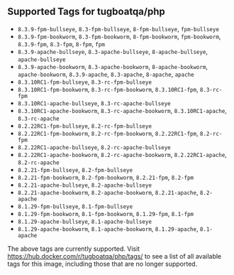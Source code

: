 ## Supported Tags for tugboatqa/php

* `8.3.9-fpm-bullseye`, `8.3-fpm-bullseye`, `8-fpm-bullseye`, `fpm-bullseye`
* `8.3.9-fpm-bookworm`, `8.3-fpm-bookworm`, `8-fpm-bookworm`, `fpm-bookworm`, `8.3.9-fpm`, `8.3-fpm`, `8-fpm`, `fpm`
* `8.3.9-apache-bullseye`, `8.3-apache-bullseye`, `8-apache-bullseye`, `apache-bullseye`
* `8.3.9-apache-bookworm`, `8.3-apache-bookworm`, `8-apache-bookworm`, `apache-bookworm`, `8.3.9-apache`, `8.3-apache`, `8-apache`, `apache`
* `8.3.10RC1-fpm-bullseye`, `8.3-rc-fpm-bullseye`
* `8.3.10RC1-fpm-bookworm`, `8.3-rc-fpm-bookworm`, `8.3.10RC1-fpm`, `8.3-rc-fpm`
* `8.3.10RC1-apache-bullseye`, `8.3-rc-apache-bullseye`
* `8.3.10RC1-apache-bookworm`, `8.3-rc-apache-bookworm`, `8.3.10RC1-apache`, `8.3-rc-apache`
* `8.2.22RC1-fpm-bullseye`, `8.2-rc-fpm-bullseye`
* `8.2.22RC1-fpm-bookworm`, `8.2-rc-fpm-bookworm`, `8.2.22RC1-fpm`, `8.2-rc-fpm`
* `8.2.22RC1-apache-bullseye`, `8.2-rc-apache-bullseye`
* `8.2.22RC1-apache-bookworm`, `8.2-rc-apache-bookworm`, `8.2.22RC1-apache`, `8.2-rc-apache`
* `8.2.21-fpm-bullseye`, `8.2-fpm-bullseye`
* `8.2.21-fpm-bookworm`, `8.2-fpm-bookworm`, `8.2.21-fpm`, `8.2-fpm`
* `8.2.21-apache-bullseye`, `8.2-apache-bullseye`
* `8.2.21-apache-bookworm`, `8.2-apache-bookworm`, `8.2.21-apache`, `8.2-apache`
* `8.1.29-fpm-bullseye`, `8.1-fpm-bullseye`
* `8.1.29-fpm-bookworm`, `8.1-fpm-bookworm`, `8.1.29-fpm`, `8.1-fpm`
* `8.1.29-apache-bullseye`, `8.1-apache-bullseye`
* `8.1.29-apache-bookworm`, `8.1-apache-bookworm`, `8.1.29-apache`, `8.1-apache`

The above tags are currently supported. Visit https://hub.docker.com/r/tugboatqa/php/tags/ to see a list of all available tags for this image, including those that are no longer supported.
